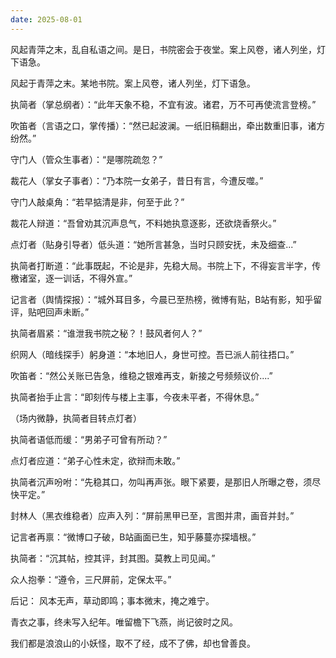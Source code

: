 ```yaml
---
date: 2025-08-01
---
```



风起青萍之末，乱自私语之间。是日，书院密会于夜堂。案上风卷，诸人列坐，灯下语急。

风起于青萍之末。某地书院。案上风卷，诸人列坐，灯下语急。


执简者（掌总纲者）：“此年天象不稳，不宜有波。诸君，万不可再使流言登榜。”

吹笛者（言语之口，掌传播）：“然已起波澜。一纸旧稿翻出，牵出数重旧事，诸方纷然。”

守门人（管众生事者）：“是哪院疏忽？”

裁花人（掌女子事者）：“乃本院一女弟子，昔日有言，今遭反噬。”

守门人敲桌角：“若早掂清是非，何至于此？”

裁花人辩道：“吾曾劝其沉声息气，不料她执意逐影，还欲烧香祭火。”

点灯者（贴身引导者）低头道：“她所言甚急，当时只顾安抚，未及细查...”

执简者打断道：“此事既起，不论是非，先稳大局。书院上下，不得妄言半字，传檄诸室，逐一训话，不得外宣。”

记言者（舆情探报）：“城外耳目多，今晨已至热榜，微博有贴，B站有影，知乎留评，贴吧回声未断。”

执简者眉紧：“谁泄我书院之秘？！鼓风者何人？”

织网人（暗线探手）躬身道：“本地旧人，身世可控。吾已派人前往捂口。”

吹笛者：“然公关账已告急，维稳之银难再支，新接之号频频议价....”

执简者抬手止言：“即刻传与楼上主事，今夜未平者，不得休息。”

（场内微静，执简者目转点灯者）

执简者语低而缓：“男弟子可曾有所动？”

点灯者应道：“弟子心性未定，欲辩而未敢。”

执简者沉声吩咐：“先稳其口，勿叫再声张。眼下紧要，是那旧人所曝之卷，须尽快平定。”

封林人（黑衣维稳者）应声入列：“屏前黑甲已至，言图并肃，画音并封。”

记言者再禀：“微博口子破，B站画面已生，知乎藤蔓亦探墙根。”

执简者：“沉其帖，控其评，封其图。莫教上司见闻。”

众人抱拳：“遵令，三尺屏前，定保太平。”


后记：
风本无声，草动即鸣；事本微末，掩之难宁。

青衣之事，终未写入纪年。唯留檐下飞燕，尚记彼时之风。

我们都是浪浪山的小妖怪，取不了经，成不了佛，却也曾善良。